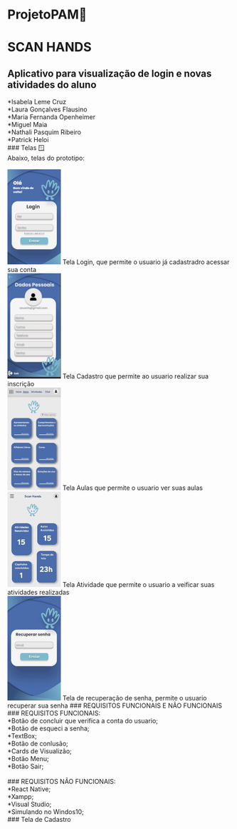 # ProjetoPAM🚀<br>
# SCAN HANDS<br>
<h2>Aplicativo para visualização de login e novas atividades do aluno</h2>
*Isabela Leme Cruz<br>
*Laura Gonçalves Flausino<br>
*Maria Fernanda Openheimer<br>
*Miguel Maia<br>
*Nathali Pasquim Ribeiro<br>
*Patrick Heloi<br>
### Telas 🪟<br>
Abaixo, telas do prototipo: <br>
<br>
<img src="login.jpg" alt="Logo GitHub" width="120">
Tela Login, que permite o usuario já cadastradro acessar sua conta<br>
<img src="dadospessoais.jpg" alt="Logo GitHub" width="120">
Tela Cadastro que permite ao usuario realizar sua inscrição<br>
<img src="aulas.jpg" alt="Logo GitHub" width="120">
Tela Aulas que permite o usuario ver suas aulas<br>
<img src="atividade.jpg" alt="Logo GitHub" width="120">
Tela Atividade que permite o usuario a veificar suas atividades realizadas<br>
<img src="rec.senha.jpg" alt="Logo GitHub" width="120">
Tela de recuperação de senha, permite o usuario recuperar sua senha
### REQUISITOS FUNCIONAIS E NÃO FUNCIONAIS <br>
### REQUISITOS FUNCIONAIS:</h2><br>
  *Botão de concluir que verifica a conta do usuario;<br>
  *Botão de esqueci a senha;<br>
  *TextBox;<br>
  *Botão de conlusão;<br>
  *Cards de Visualizão;<br>
  *Botão Menu;<br>
  *Botão Sair;<br>
  <br>
  ### REQUISITOS NÃO FUNCIONAIS:</h2><br>
  *React Native;<br>
  *Xampp;<br>
  *Visual Studio;<br>
  *Simulando no Windos10;<br>
  ### Tela de Cadastro </h2><br>
  
